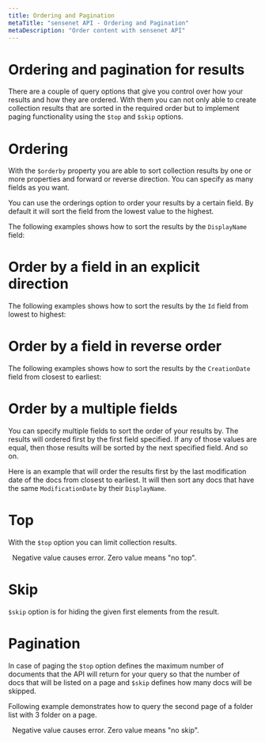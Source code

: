 ```yaml
---
title: Ordering and Pagination
metaTitle: "sensenet API - Ordering and Pagination"
metaDescription: "Order content with sensenet API"
---
```


# Ordering and pagination for results

There are a couple of query options that give you control over how your results and how they are ordered. With them you can not only able to create collection results that are sorted in the required order but to implement paging functionality using the `$top` and `$skip` options.

# Ordering

With the `$orderby` property you are able to sort collection results by one or more properties and forward or reverse direction. You can specify as many fields as you want.

You can use the orderings option to order your results by a certain field. By default it will sort the field from the lowest value to the highest.

The following examples shows how to sort the results by the `DisplayName` field:

<tab category="basic-concepts" article="ordering-paging" example="orderByOneProperty" />

# Order by a field in an explicit direction

The following examples shows how to sort the results by the `Id` field from lowest to highest:

<tab category="basic-concepts" article="ordering-paging" example="orderExplicitDirection" />

# Order by a field in reverse order

The following examples shows how to sort the results by the `CreationDate` field from closest to earliest:

<tab category="basic-concepts" article="ordering-paging" example="reverseOrder" />

# Order by a multiple fields

You can specify multiple fields to sort the order of your results by. The results will ordered first by the first field specified. If any of those values are equal, then those results will be sorted by the next specified field. And so on.

Here is an example that will order the results first by the last modification date of the docs from closest to earliest. It will then sort any docs that have the same `ModificationDate` by their `DisplayName`.

<tab category="basic-concepts" article="ordering-paging" example="orderByMultipleFields" />

# Top

With the `$top` option you can limit collection results.

<tab category="basic-concepts" article="ordering-paging" example="top" />
&nbsp;
<note>Negative value causes error. Zero value means "no top".</note>

# Skip

`$skip` option is for hiding the given first elements from the result.

<tab category="basic-concepts" article="ordering-paging" example="skip" />

# Pagination

In case of paging the `$top` option defines the maximum number of documents that the API will return for your query so that the number of docs that will be listed on a page and `$skip` defines how many docs will be skipped.

Following example demonstrates how to query the second page of a folder list with 3 folder on a page.

<tab category="basic-concepts" article="ordering-paging" example="paging" />
&nbsp;
<note>Negative value causes error. Zero value means "no skip".</note>
